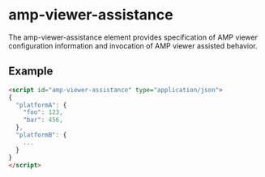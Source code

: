 # amp-viewer-assistance

The amp-viewer-assistance element provides specification of AMP viewer
configuration information and invocation of AMP viewer assisted behavior.

## Example

```html
<script id="amp-viewer-assistance" type="application/json">
{
  "platformA": {
    "foo": 123,
    "bar": 456,
  },
  "platformB": {
    ...
  }
}
</script>
```
